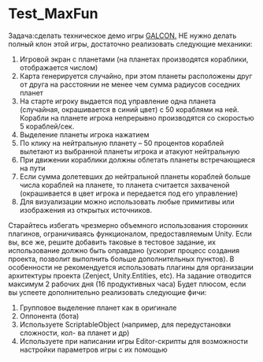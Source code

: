 # Test_MaxFun
Задача:сделать техническое демо игры [GALCON.](https://www.youtube.com/watch?v=UxbJJfshYLM)
НЕ нужно делать полный клон этой игры, достаточно реализовать
следующие механики:

1. Игровой экран с планетами (на планетах производятся кораблики,
отображается числом)
2. Карта генерируется случайно, при этом планеты расположены друг от друга на
расстоянии не менее чем сумма радиусов соседних планет
3. На старте игроку выдается под управление одна планета (случайная,
окрашивается в синий цвет) с 50 кораблями на ней. Корабли на планете игрока
непрерывно производятся со скоростью 5 кораблей/сек.
4. Выделение планеты игрока нажатием
5. По клику на нейтральную планету – 50 процентов кораблей вылетают из
выбранной планеты игрока и атакуют нейтральную
6. При движении кораблики должны облетать планеты встречающиеся на пути
7. Если сумма долетевших до нейтральной планеты кораблей больше числа
кораблей на планете, то планета считается захваченой (окрашивается в цвет
игрока и передается под его управление)
8. Для визуализации можно использовать любые примитивы или изображения из
открытых источников.

Старайтесь избегать чрезмерно объемного использования сторонних плагинов, ограничиваясь функционалом, предоставляемым Unity. Если вы, все же, решите
добавить таковые в тестовое задание, их использование должно быть оправдано (ускорит процесс создания проекта, позволит выполнить больше дополнительных пунктов). 
В особенности не рекомендуется использовать плагины для организации архитектуры проекта (Zenject, Unity.Entities, etc). На задание отводится максимум 2 рабочих дня 
(16 продуктивных часа) Будет плюсом, если вы успеете дополнительно реализовать следующие фичи:

1. Групповое выделение планет как в оригинале
2. Оппонента (бота)
3. Используете ScriptableObject (например, для передустановки сложности, кол-
ва планет и др)
4. Используете при написании игры Editor-скрипты для возможности настройки
параметров игры с их помощью
